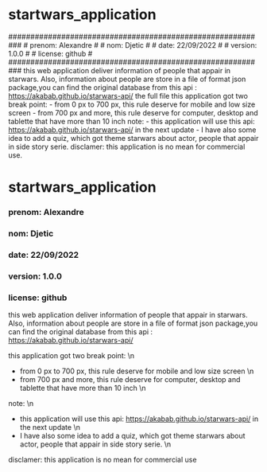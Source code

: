 # startwars_application
########################################################### # prenom: Alexandre                                       # # nom: Djetic                                             # # date: 22/09/2022                                        # # version: 1.0.0                                          # # license: github                                         # ###########################################################  this web application deliver information of people that appair in starwars. Also, information about people are store in a file of format json package,you can find the original database from this api : https://akabab.github.io/starwars-api/  the full file   this application got two break point:  - from 0 px to 700 px, this rule deserve for mobile and low size screen  - from 700 px and more, this rule deserve for computer, desktop and tablette that have more than 10 inch  note:     - this application will use this api: https://akabab.github.io/starwars-api/ in the next update     - I have also some idea to add a quiz, which got theme starwars about actor, people that appair in side story serie.  disclamer:  this application is no mean for commercial use.
# startwars_application
### prenom: Alexandre                                       #                                 
### nom: Djetic                                             #
### date: 22/09/2022                                        # 
### version: 1.0.0                                          # 
### license: github                                         #  
this web application deliver information of people that appair in starwars. 
Also, information about people are store in a file of format json package,you can find the original database from this api : https://akabab.github.io/starwars-api/   

this application got two break point: \n 
- from 0 px to 700 px, this rule deserve for mobile and low size screen  \n 
- from 700 px and more, this rule deserve for computer, desktop and tablette that have more than 10 inch  \n 

note:     \n 
- this application will use this api: https://akabab.github.io/starwars-api/ in the next update     \n 
- I have also some idea to add a quiz, which got theme starwars about actor, people that appair in side story serie.  \n 

disclamer:  this application is no mean for commercial use
